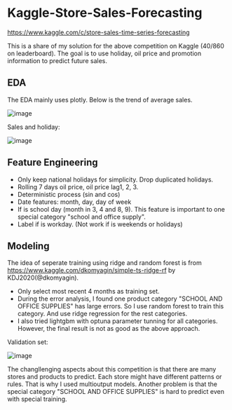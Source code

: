 # Kaggle-Store-Sales-Forecasting

https://www.kaggle.com/c/store-sales-time-series-forecasting

This is a share of my solution for the above competition on Kaggle (40/860 on leaderboard). The goal is to use holiday, oil price and promotion information to predict future sales.

## EDA

The EDA mainly uses plotly. Below is the trend of average sales.

![image](https://user-images.githubusercontent.com/76148884/150659974-957b40b6-5943-4615-bb42-a4b8c4d554aa.png)

Sales and holiday:

![image](https://user-images.githubusercontent.com/76148884/150660017-2ec6c565-e5ed-4257-8563-b6595b71b9b3.png)

## Feature Engineering

- Only keep national holidays for simplicity. Drop duplicated holidays.
- Rolling 7 days oil price, oil price lag1, 2, 3.
- Deterministic process (sin and cos)
- Date features: month, day, day of week
- If is school day (month in 3, 4 and 8, 9). This feature is important to one special category "school and office supply".
- Label if is workday. (Not work if is weekends or holidays)

## Modeling

The idea of seperate training using ridge and random forest is from https://www.kaggle.com/dkomyagin/simple-ts-ridge-rf by KDJ2020(@dkomyagin).

- Only select most recent 4 months as training set.
- During the error analysis, I found one product category "SCHOOL AND OFFICE SUPPLIES" has large errors. So I use random forest to train this category. And use ridge regression for the rest categories.
- I also tried lightgbm with optuna parameter tunning for all categories. However, the final result is not as good as the above approach.

Validation set:

![image](https://user-images.githubusercontent.com/76148884/150660390-5c8552b8-d3a7-4840-9365-bd9e2fc7d244.png)

The changllenging aspects about this competition is that there are many stores and products to predict. Each store might have different patterns or rules. That is why I used multioutput models. Another problem is that the special category "SCHOOL AND OFFICE SUPPLIES" is hard to predict even with special training.
